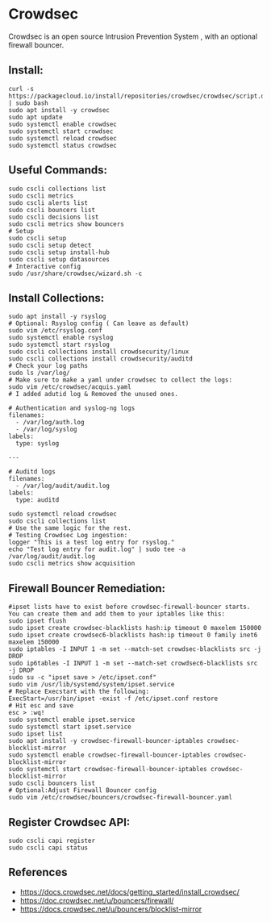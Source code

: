 Crowdsec
=====

Crowdsec is an open source Intrusion Prevention System , with an optional firewall bouncer. 

Install:
-------
```
curl -s https://packagecloud.io/install/repositories/crowdsec/crowdsec/script.deb.sh | sudo bash
sudo apt install -y crowdsec 
sudo apt update
sudo systemctl enable crowdsec
sudo systemctl start crowdsec
sudo systemctl reload crowdsec
sudo systemctl status crowdsec
```

Useful Commands:
---------------
```
sudo cscli collections list
sudo cscli metrics
sudo cscli alerts list
sudo cscli bouncers list
sudo cscli decisions list
sudo cscli metrics show bouncers
# Setup 
sudo cscli setup
sudo cscli setup detect
sudo cscli setup install-hub
sudo cscli setup datasources
# Interactive config
sudo /usr/share/crowdsec/wizard.sh -c
```

Install Collections:
-------------------
```
sudo apt install -y rsyslog
# Optional: Rsyslog config ( Can leave as default)
sudo vim /etc/rsyslog.conf
sudo systemctl enable rsyslog
sudo systemctl start rsyslog
sudo cscli collections install crowdsecurity/linux
sudo cscli collections install crowdsecurity/auditd
# Check your log paths
sudo ls /var/log/
# Make sure to make a yaml under crowdsec to collect the logs:
sudo vim /etc/crowdsec/acquis.yaml
# I added adutid log & Removed the unused ones.

# Authentication and syslog-ng logs
filenames:
  - /var/log/auth.log
  - /var/log/syslog
labels:
  type: syslog

---

# Auditd logs
filenames:
  - /var/log/audit/audit.log
labels:
  type: auditd

sudo systemctl reload crowdsec
sudo cscli collections list
# Use the same logic for the rest. 
# Testing Crowdsec Log ingestion:
logger "This is a test log entry for rsyslog."
echo "Test log entry for audit.log" | sudo tee -a /var/log/audit/audit.log
sudo cscli metrics show acquisition
```

Firewall Bouncer Remediation:
-----------------------------
```
#ipset lists have to exist before crowdsec-firewall-bouncer starts. You can create them and add them to your iptables like this:
sudo ipset flush
sudo ipset create crowdsec-blacklists hash:ip timeout 0 maxelem 150000
sudo ipset create crowdsec6-blacklists hash:ip timeout 0 family inet6 maxelem 150000
sudo iptables -I INPUT 1 -m set --match-set crowdsec-blacklists src -j DROP
sudo ip6tables -I INPUT 1 -m set --match-set crowdsec6-blacklists src -j DROP
sudo su -c "ipset save > /etc/ipset.conf"
sudo vim /usr/lib/systemd/system/ipset.service
# Replace Execstart with the following:
ExecStart=/usr/bin/ipset -exist -f /etc/ipset.conf restore
# Hit esc and save
esc > :wq!
sudo systemctl enable ipset.service
sudo systemctl start ipset.service
sudo ipset list
sudo apt install -y crowdsec-firewall-bouncer-iptables crowdsec-blocklist-mirror
sudo systemctl enable crowdsec-firewall-bouncer-iptables crowdsec-blocklist-mirror
sudo systemctl start crowdsec-firewall-bouncer-iptables crowdsec-blocklist-mirror
sudo cscli bouncers list
# Optional:Adjust Firewall Bouncer config 
sudo vim /etc/crowdsec/bouncers/crowdsec-firewall-bouncer.yaml
```

Register Crowdsec API:
---------------------
```
sudo cscli capi register
sudo cscli capi status
```

References
----------
* https://docs.crowdsec.net/docs/getting_started/install_crowdsec/
* https://doc.crowdsec.net/u/bouncers/firewall/
* https://docs.crowdsec.net/u/bouncers/blocklist-mirror


